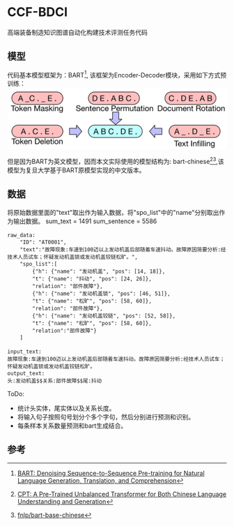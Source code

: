 # CCF-BDCI
高端装备制造知识图谱自动化构建技术评测任务代码

## 模型
代码基本模型框架为：BART[^1], 该框架为Encoder-Decoder模块，采用如下方式预训练：
![BART](./BART.png)

但是因为BART为英文模型，因而本文实际使用的模型结构为: bart-chinese[^2][^3],该模型为复旦大学基于BART原模型实现的中文版本。

## 数据
将原始数据里面的"text"取出作为输入数据，将"spo_list"中的"name"分别取出作为输出数据。
sum_text = 1491
sum_sentence = 5586

```
raw_data:
	"ID": "AT0001",
	"text":"故障现象:车速到100迈以上发动机盖后部随着车速抖动。故障原因简要分析:经技术人员试车；怀疑发动机盖锁或发动机盖铰链松旷。",
	"spo_list":[
		{"h": {"name": "发动机盖", "pos": [14, 18]},
		"t": {"name": "抖动", "pos": [24, 26]},
		"relation": "部件故障"},
		{"h": {"name": "发动机盖锁", "pos": [46, 51]},
		"t": {"name": "松旷", "pos": [58, 60]},
		"relation": "部件故障"},
		{"h": {"name": "发动机盖铰链", "pos": [52, 58]},
		"t": {"name": "松旷", "pos": [58, 60]},
		"relation":"部件故障"}
	]

input_text:
故障现象:车速到100迈以上发动机盖后部随着车速抖动。故障原因简要分析:经技术人员试车；怀疑发动机盖锁或发动机盖铰链松旷。
output_text:
头:发动机盖$$关系:部件故障$$尾:抖动
```

ToDo:

 - 统计头实体，尾实体以及关系长度。
 - 将输入句子按照句号划分个多个字句，然后分别进行预测和识别。
 - 每条样本关系数量预测和bart生成结合。


## 参考

[^1]: [BART: Denoising Sequence-to-Sequence Pre-training for Natural Language Generation, Translation, and Comprehension](https://arxiv.org/abs/1910.13461)

[^2]: [CPT: A Pre-Trained Unbalanced Transformer for Both Chinese Language Understanding and Generation](https://arxiv.org/pdf/2109.05729.pdf)

[^3]: [fnlp/bart-base-chinese](https://huggingface.co/fnlp/bart-base-chinese)

